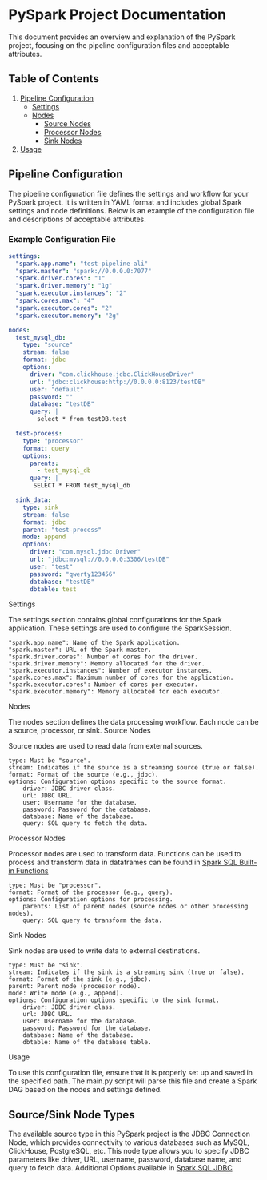 # PySpark Project Documentation

This document provides an overview and explanation of the PySpark project, focusing on the pipeline configuration files and acceptable attributes.

## Table of Contents

1. [Pipeline Configuration](#pipeline-configuration)
    - [Settings](#settings)
    - [Nodes](#nodes)
        - [Source Nodes](#source-nodes)
        - [Processor Nodes](#processor-nodes)
        - [Sink Nodes](#sink-nodes)
2. [Usage](#usage)

## Pipeline Configuration

The pipeline configuration file defines the settings and workflow for your PySpark project. It is written in YAML format and includes global Spark settings and node definitions. Below is an example of the configuration file and descriptions of acceptable attributes.

### Example Configuration File

```yaml
settings:
  "spark.app.name": "test-pipeline-ali"
  "spark.master": "spark://0.0.0.0:7077"
  "spark.driver.cores": "1"
  "spark.driver.memory": "1g"
  "spark.executor.instances": "2"
  "spark.cores.max": "4"
  "spark.executor.cores": "2"
  "spark.executor.memory": "2g"

nodes:
  test_mysql_db:
    type: "source"
    stream: false
    format: jdbc
    options:
      driver: "com.clickhouse.jdbc.ClickHouseDriver"
      url: "jdbc:clickhouse:http://0.0.0.0:8123/testDB"
      user: "default"
      password: ""
      database: "testDB"
      query: |
        select * from testDB.test

  test-process:
    type: "processor"
    format: query
    options:
      parents:
        - test_mysql_db
      query: |
       SELECT * FROM test_mysql_db

  sink_data:
    type: sink
    stream: false
    format: jdbc
    parent: "test-process"
    mode: append
    options:
      driver: "com.mysql.jdbc.Driver"
      url: "jdbc:mysql://0.0.0.0:3306/testDB"
      user: "test"
      password: "qwerty123456"
      database: "testDB"
      dbtable: test
```
Settings

The settings section contains global configurations for the Spark application. These settings are used to configure the SparkSession.

    "spark.app.name": Name of the Spark application.
    "spark.master": URL of the Spark master.
    "spark.driver.cores": Number of cores for the driver.
    "spark.driver.memory": Memory allocated for the driver.
    "spark.executor.instances": Number of executor instances.
    "spark.cores.max": Maximum number of cores for the application.
    "spark.executor.cores": Number of cores per executor.
    "spark.executor.memory": Memory allocated for each executor.

Nodes

The nodes section defines the data processing workflow. Each node can be a source, processor, or sink.
Source Nodes

Source nodes are used to read data from external sources.

    type: Must be "source".
    stream: Indicates if the source is a streaming source (true or false).
    format: Format of the source (e.g., jdbc).
    options: Configuration options specific to the source format.
        driver: JDBC driver class.
        url: JDBC URL.
        user: Username for the database.
        password: Password for the database.
        database: Name of the database.
        query: SQL query to fetch the data.

Processor Nodes

Processor nodes are used to transform data. Functions can be used to process and transform data in dataframes can be found in <a href="https://spark.apache.org/docs/latest/api/sql/">Spark SQL Built-in Functions</a>

    type: Must be "processor".
    format: Format of the processor (e.g., query).
    options: Configuration options for processing.
        parents: List of parent nodes (source nodes or other processing nodes).
        query: SQL query to transform the data.

Sink Nodes

Sink nodes are used to write data to external destinations.

    type: Must be "sink".
    stream: Indicates if the sink is a streaming sink (true or false).
    format: Format of the sink (e.g., jdbc).
    parent: Parent node (processor node).
    mode: Write mode (e.g., append).
    options: Configuration options specific to the sink format.
        driver: JDBC driver class.
        url: JDBC URL.
        user: Username for the database.
        password: Password for the database.
        database: Name of the database.
        dbtable: Name of the database table.

Usage

To use this configuration file, ensure that it is properly set up and saved in the specified path. The main.py script will parse this file and create a Spark DAG based on the nodes and settings defined.

## Source/Sink Node Types

The available source type in this PySpark project is the JDBC Connection Node, which provides connectivity to various databases such as MySQL, ClickHouse, PostgreSQL, etc. This node type allows you to specify JDBC parameters like driver, URL, username, password, database name, and query to fetch data. Additional Options available in <a href="https://spark.apache.org/docs/latest/sql-data-sources-jdbc.html">Spark SQL JDBC</a>
